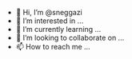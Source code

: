- 👋 Hi, I’m @sneggazi
- 👀 I’m interested in ...
- 🌱 I’m currently learning ...
- 💞️ I’m looking to collaborate on ...
- 📫 How to reach me ...

<!---
sneggazi/sneggazi is a ✨ special ✨ repository because its `README.md` (this file) appears on your GitHub profile.
You can click the Preview link to take a look at your changes.
--->
